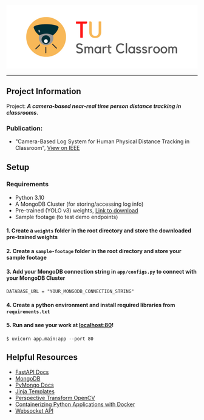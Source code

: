 <div align='center'>
    <img src='static/imgs/smart-classroom-banner.png'>
</div>

---

## Project Information

Project: **_A camera-based near-real time person distance tracking in classrooms_**.

### Publication:

- "Camera-Based Log System for Human Physical Distance Tracking in Classroom", [View on IEEE](https://ieeexplore.ieee.org/document/9980055)

## Setup

### Requirements

- Python 3.10
- A MongoDB Cluster (for storing/accessing log info)
- Pre-trained (YOLO v3) weights, [Link to download](https://mega.nz/folder/Wk9mhZwY#DHWTOaLFBaAlYl4u4PgC2g)
- Sample footage (to test demo endpoints)

#### 1. Create a `weights` folder in the root directory and store the downloaded pre-trained weights

#### 2. Create a `sample-footage` folder in the root directory and store your sample footage

#### 3. Add your MongoDB connection string in `app/configs.py` to connect with your MongoDB Cluster

```
DATABASE_URL = "YOUR_MONGODB_CONNECTION_STRING"
```

#### 4. Create a python environment and install required libraries from `requirements.txt`

#### 5. Run and see your work at [localhost:80](http://localhost:80)!

```
$ uvicorn app.main:app --port 80
```

## Helpful Resources

- [FastAPI Docs](https://fastapi.tiangolo.com)
- [MongoDB](https://www.mongodb.com)
- [PyMongo Docs](https://pymongo.readthedocs.io/en/stable/)
- [Jinja Templates](https://jinja.palletsprojects.com/en/3.1.x/)
- [Perspective Transform OpenCV](https://medium.com/analytics-vidhya/opencv-perspective-transformation-9edffefb2143)
- [Containerizing Python Applications with Docker](https://www.youtube.com/watch?v=0UG2x2iWerk)
- [Websocket API](https://developer.mozilla.org/en-US/docs/Web/API/WebSockets_API)
